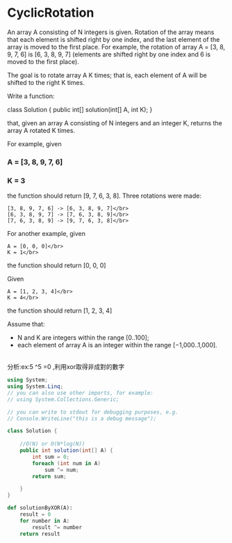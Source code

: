# CyclicRotation
An array A consisting of N integers is given. Rotation of the array means that each element is shifted right by one index, and the last element of the array is moved to the first place. For example, the rotation of array A = [3, 8, 9, 7, 6] is [6, 3, 8, 9, 7] (elements are shifted right by one index and 6 is moved to the first place).

The goal is to rotate array A K times; that is, each element of A will be shifted to the right K times.</br>

Write a function:</br>

class Solution { public int[] solution(int[] A, int K); }</br>

that, given an array A consisting of N integers and an integer K, returns the array A rotated K times.</br>

For example, given</br>

### A = [3, 8, 9, 7, 6] ###
###  K = 3 ### 
the function should return [9, 7, 6, 3, 8]. Three rotations were made:</br>

    [3, 8, 9, 7, 6] -> [6, 3, 8, 9, 7]</br>
    [6, 3, 8, 9, 7] -> [7, 6, 3, 8, 9]</br>
    [7, 6, 3, 8, 9] -> [9, 7, 6, 3, 8]</br>
For another example, given</br>

    A = [0, 0, 0]</br>
    K = 1</br>
the function should return [0, 0, 0]</br>

Given</br>

    A = [1, 2, 3, 4]</br>
    K = 4</br>
the function should return [1, 2, 3, 4]</br>

Assume that:
<ul>
    <li>N and K are integers within the range [0..100];
    <li>each element of array A is an integer within the range [−1,000..1,000].</li></br>  
</ul>



分析:ex:5 ^5 =0 ,利用xor取得非成對的數字


```csharp
using System;
using System.Linq;
// you can also use other imports, for example:
// using System.Collections.Generic;

// you can write to stdout for debugging purposes, e.g.
// Console.WriteLine("this is a debug message");

class Solution {	
	
	//O(N) or O(N*log(N))
	public int solution(int[] A) {        
        int sum = 0;        
        foreach (int num in A)
            sum ^= num;            
        return sum;

    }
}
```

```python
def solutionByXOR(A):
    result = 0
    for number in A:
        result ^= number
    return result
```